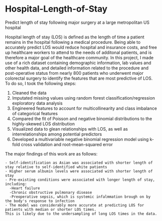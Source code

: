 # Hospital-Length-of-Stay
Predict length of stay following major surgery at a large metropolitan US hospital

Hospital length of stay (LOS) is defined as the length of time a patient remains in the hospital following a medical procedure. Being able to accurately predict LOS would reduce hospital and insurance costs, and free up healthcare workers to attend to the needs of additonal patients, and is therefore a major goal of the healthcare community. In this project, I made use of a rich dataset containing demographic information, lab values and other health data, and detailed information related to the procedure and post-operative status from nearly 800 patients who underwent major colorectal surgery to identify the features that are most predictive of LOS. To do so, I took the following steps:

1) Cleaned the data
2) Imputated missing values using random forest classification/regression exploratory data analysis
3) Engineered features to account for multicollinearity and class imbalance of categorical features
4) Compared the fit of Poisson and negative binomial distributions to the highly-skewed LOS distribution
5) Visualized data to glean relationships with LOS, as well as interrelationships among potential predictors
6) Developed a multivariable negative binomial regression model using k-fold cross validation and root-mean-squared error

The major findings of this work are as follows:

    - Self-identification as Asian was associated with shorter length of stay relative to self-identified white patients
    - Higher serum albumin levels were associated with shorter length of stay
    - Pre-existing conditions were associated with longer length of stay, including:
      -Heart failure
      -Chronic obstructive pulmonary disease
      -Preoperative sepsis, which is systemic infalmmation brough on by the body's response to infection
    - The model was considerably more accurate at predicting LOS for patients with median or shorter LOS times. 
    This is likely due to the undersampling of long LOS times in the data.
    
